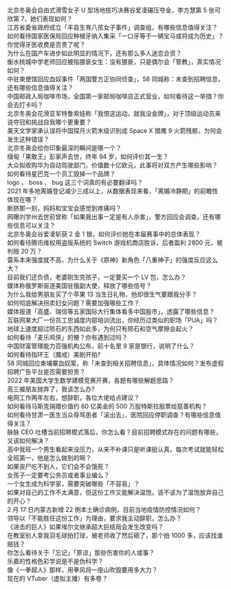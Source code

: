 北京冬奥会自由式滑雪女子 U 型场地技巧决赛谷爱凌碾压夺金，李方慧第 5 张可欣第 7，她们表现如何？  
江苏省委省政府成立「丰县生育八孩女子事件」调查组，有哪些信息值得关注？  
如何看待国家医保局回应种植牙纳入集采「一口牙等于一辆宝马或将成为历史」？你觉得牙医收费是否贵了呢？  
为什么在国产车进步如此明显的情况下，还有那么多人迷恋合资？  
衡水桃城中学老师回应被指猥亵女生：没有猥亵，只是偶尔会「管教」，真实情况如何？  
中驻柬使馆回应血奴事件「两国警方正协同侦查」，58 同城称：未查到招聘信息，还有哪些信息值得关注？  
中国邮政入局咖啡市场，全国第一家邮局咖啡店正式营业，如何看待这一举措？你会去打卡吗？  
北京冬奥会花滑亚军特鲁索娃称「我恨这运动，就我没金牌」，对于顶级运动员来说夺冠和挑战自我哪个更重要？  
美天文学家承认误将中国探月火箭末级识别成 Space X 猎鹰 9 火箭残骸，为何会发生这种错误？  
北京冬奥会给你印象最深的瞬间是哪一个？  
缅甸「果敢王」彭家声去世，终年 94 岁，如何评价其一生？  
大众拟收购华为自动驾驶部门，价值数十亿欧元，此事将对双方产生哪些影响？  
如何看待星巴克一个员工毁掉一个品牌？  
logo 、 boss 、 bug 这三个词真的有必要翻译吗？  
2021 年多地离婚登记减少三成以上，从数据表现来看，「离婚冷静期」的前瞻性体现在哪？  
断脐那一刻，妈妈和宝宝会感觉到疼痛吗？  
网曝刘学州去世前曾称「如果我出事一定是有人杀害」，警方回应会调查，还有哪些信息可以关注？  
北京冬奥会谷爱凌斩获 2 金 1 银，如何评价她在本届赛事中的总体表现？  
如何看待腾讯维权用盗版系统的 Switch 游戏机商店胜诉，后者盈利 2800 元，被判赔 20 万？  
雷系本来强度就不高，为什么关于《原神》新角色「八重神子」的强度反应这么大？  
目前我们还负债，老婆刚生完孩子，一定要买一个 LV 包，怎么办？  
媒体称俄罗斯驱逐美国驻俄副大使，释放了哪些信号？  
为什么我给男朋友买了个苹果 13 当生日礼物，他却很生气要跟我分手？  
如何彻底解决拐卖妇女问题？需要加强哪些工作？  
媒体报道「高盛、瑞信等五家国际大行集体看多中国股市」，透露了哪些信息？  
互联网某大厂一份员工忠诚度内部培训流出，你经历过类似的职场「PUA」吗？  
地球上速度超过陨石的东西如此多，为何只有陨石和空气摩擦会起火？  
如何看待「麦乐鸡侠」的梗？你有遇到过吗？  
中国财富管理能力百强机构公布，前十名里 9 家是银行，说明了什么？  
如何看待指环王（魔戒）美剧开拍?  
58 同城回应柬埔寨血奴案，称「未查到相关招聘信息」，具体情况如何？发布虚假招聘广告平台是否需要担责？  
2022 年美国大学生数学建模竞赛开赛，各题有哪些解题思路？  
高三被朋友抛弃了，我该怎么办?  
电网工作两年左右，想辞职，各位大佬给点建议？  
如何看待马斯克捐赠价值约 60 亿美金的 500 万股特斯拉股票给慈善机构？  
如何看待甘肃一医生当众辱骂患者「滚出去」，医院回应停职调查？有哪些信息值得关注？  
脉脉 CEO 吐槽当前招聘模式落后，你怎么看？目前招聘模式存在的问题有哪些，又该如何解决？  
高中我班一个男生看起来没压力，从来不补课只是听课挺认真，每次考试就能轻松全班第一，他是怎么做到的啊？  
如果丧尸吃不到人，它们会不会饿死？  
女孩子一定要考公务员或者事业编么？  
一个女生成为科学家，需要突破哪些「不容易」？  
如果对自己的工作不太满意，但这份工作又能解决温饱，该不该为了温饱放弃自己的开心？  
2 月 17 日内蒙古新增 22 例本土确诊病例，目前当地疫情防控情况如何？  
领导以「不能胜任这份工作」为理由，要求我主动辞职，怎么办？  
《进击的巨人》如果埃尔文继承超大巨结局会发生改变吗？  
在教室别人拿我羽毛球拍打球，被老师收了然后砸了，那个拍 1000 多，应该找谁赔钱？  
你怎么看待关于「忘记」「原谅」那些伤害你的人或事？  
乐嘉的性格色彩学说是不是伪科学？  
像《一拳超人》那样，用拳风将一座山吹毁要用多大力？  
现在的 VTuber（虚拟主播）有多卷？  
